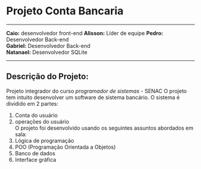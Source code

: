 # Projeto Conta Bancaria
---

**Caio:** desenvolvedor front-end 
**Alisson:** Líder de equipe 
**Pedro:** Desenvolvedor Back-end  
**Gabriel:** Desenvolvedor Back-end  
**Natanael:** Desenvolvedor SQLite  

---

## Descrição do Projeto:  
Projeto integrador do curso *programador de sistemas* - SENAC
O projeto tem intuito desenvolver um software de sistema bancário.
O sistema é dividido em 2 partes:
1. Conta do usuário
2. operações do usuário  
O projeto foi desenvolvido usando os seguintes assuntos abordados em sala:
1. Lógica de programação
2. POO (Programação Orientada a Objetos)
3. Banco de dados
4. Interface gráfica
